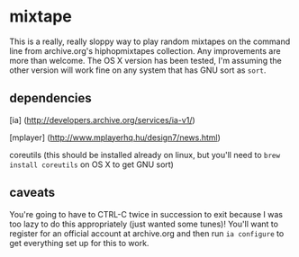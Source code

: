 # mixtape

This is a really, really sloppy way to play random mixtapes on the command line from archive.org's hiphopmixtapes collection. Any improvements are more than welcome. The OS X version has been tested, I'm assuming the other version will work fine on any system that has GNU sort as `sort`.


## dependencies

[ia] (http://developers.archive.org/services/ia-v1/)

[mplayer] (http://www.mplayerhq.hu/design7/news.html)

coreutils (this should be installed already on linux, but you'll need to `brew install coreutils` on OS X to get GNU sort)

## caveats

You're going to have to CTRL-C twice in succession to exit because I was too lazy to do this appropriately (just wanted some tunes)!
You'll want to register for an official account at archive.org and then run `ia configure` to get everything set up for this to work.
